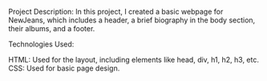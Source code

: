 Project Description:
In this project, I created a basic webpage for NewJeans, which includes a header, a brief biography in the body section, their albums, and a footer.

Technologies Used:

HTML: Used for the layout, including elements like head, div, h1, h2, h3, etc.
CSS: Used for basic page design.
